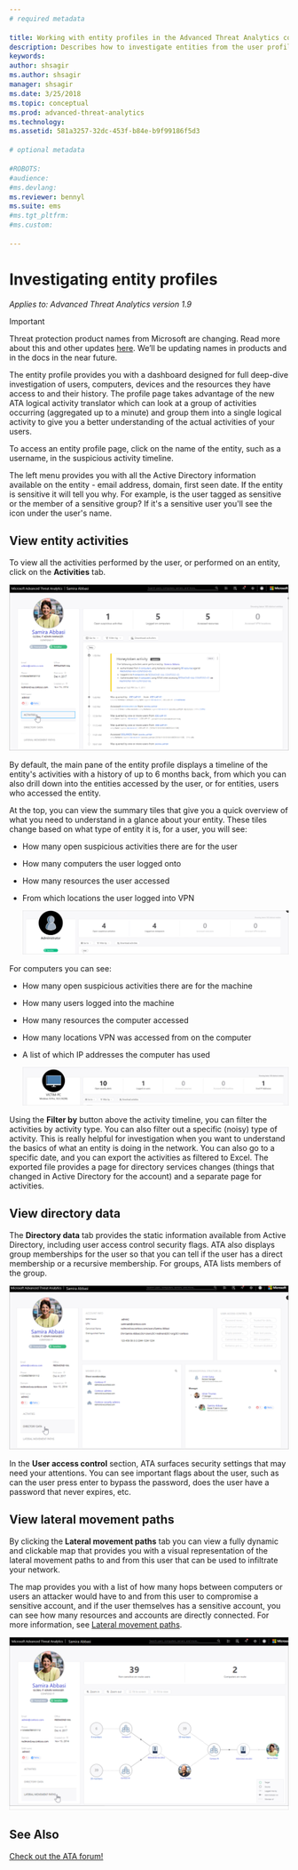 ```yaml
---
# required metadata

title: Working with entity profiles in the Advanced Threat Analytics console
description: Describes how to investigate entities from the user profiles screen in the ATA console
keywords:
author: shsagir
ms.author: shsagir
manager: shsagir
ms.date: 3/25/2018
ms.topic: conceptual
ms.prod: advanced-threat-analytics
ms.technology:
ms.assetid: 581a3257-32dc-453f-b84e-b9f99186f5d3

# optional metadata

#ROBOTS:
#audience:
#ms.devlang:
ms.reviewer: bennyl
ms.suite: ems
#ms.tgt_pltfrm:
#ms.custom:

---
```


# Investigating entity profiles


*Applies to: Advanced Threat Analytics version 1.9*

> [!IMPORTANT]
> Threat protection product names from Microsoft are changing. Read more about this and other updates [here](https://www.microsoft.com/security/blog/?p=91813).  We’ll be updating names in products and in the docs in the near future.


The entity profile provides you with a dashboard designed for full deep-dive investigation of users, computers, devices and the resources they have access to and their history. The profile page takes advantage of the new ATA logical activity translator which can look at a group of activities occurring (aggregated up to a minute) and group them into a single logical activity to give you a better understanding of the actual activities of your users.

To access an entity profile page, click on the name of the entity, such as a username, in the suspicious activity timeline.

The left menu provides you with all the Active Directory information available on the entity - email address, domain, first seen date. If the entity is sensitive it will tell you why. For example, is the user tagged as sensitive or the member of a sensitive group?
If it's a sensitive user you'll see the icon under the user's name.

## View entity activities

To view all the activities performed by the user, or performed on an entity, click on the **Activities** tab. 

 ![user profile activities](media/user-profile-activities.png)

By default, the main pane of the entity profile displays a timeline of the entity's activities with a history of up to 6 months back, from which you can also drill down into the entities accessed by the user, or for entities, users who accessed the entity.

At the top, you can view the summary tiles that give you a quick overview of what you need to understand in a glance about your entity. These tiles change based on what type of entity it is, for a user, you will see:
- How many open suspicious activities there are for the user
- How many computers the user logged onto
- How many resources the user accessed
- From which locations the user logged into VPN

  ![entity menu](media/entity-menu.png)

For computers you can see:
- How many open suspicious activities there are for the machine
- How many users logged into the machine
- How many resources the computer accessed
- How many locations VPN was accessed from on the computer
- A list of which IP addresses the computer has used
  
  ![entity menu computer](media/entity-computer.png)

Using the **Filter by** button above the activity timeline, you can filter the activities by activity type. You can also filter out a specific (noisy) type of activity. This is really helpful for investigation when you want to understand the basics of what an entity is doing in the network. You can also go to a specific date, and you can export the activities as filtered to Excel. The exported file provides a page for directory services changes (things that changed in Active Directory for the account) and a separate page for activities. 

## View directory data

The **Directory data** tab provides the static information available from Active Directory, including user access control security flags. ATA also displays group memberships for the user so that you can tell if the user has a direct membership or a recursive membership. For groups, ATA lists members of the group.

 ![user profile directory data](media/user-profile-dir-data.png)

In the **User access control** section, ATA surfaces security settings that may need your attentions. You can see important flags about the user, such as can the user press enter to bypass the password, does the user have a password that never expires, etc. 

## View lateral movement paths

By clicking the **Lateral movement paths** tab you can view a fully dynamic and clickable map that provides you with a visual representation of the lateral movement paths to and from this user that can be used to infiltrate your network.

The map provides you with a list of how many hops between computers or users an attacker would have to and from this user to compromise a sensitive account, and if the user themselves has a sensitive account, you can see how many resources and accounts are directly connected. For more information, see [Lateral movement paths](use-case-lateral-movement-path.md). 

 ![user profile lateral movement paths](media/user-profile-lateral-movement-paths.png)


## See Also
[Check out the ATA forum!](https://social.technet.microsoft.com/Forums/security/home?forum=mata)
      